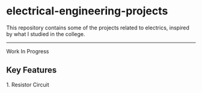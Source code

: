 # electrical-engineering-projects
This repository contains some of the projects related to electrics, inspired by what I studied in the college.
<hr>
Work In Progress

<h2>Key Features</h2>
1. Resistor Circuit
